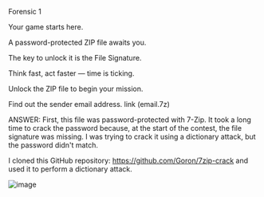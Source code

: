 Forensic 1

Your game starts here.

A password-protected ZIP file awaits you.

The key to unlock it is the File Signature.  

Think fast, act faster — time is ticking.

Unlock the ZIP file to begin your mission.

Find out the sender email address. link (email.7z)

ANSWER:
First, this file was password-protected with 7-Zip. It took a long time to crack the password because, at the start of the contest, the file signature was missing. I was trying to crack it using a dictionary attack, but the password didn't match.

I cloned this GitHub repository: https://github.com/Goron/7zip-crack and used it to perform a dictionary attack.


![image](https://github.com/user-attachments/assets/5fe17391-0d00-47cf-ad62-2caf4aa21f4e)

